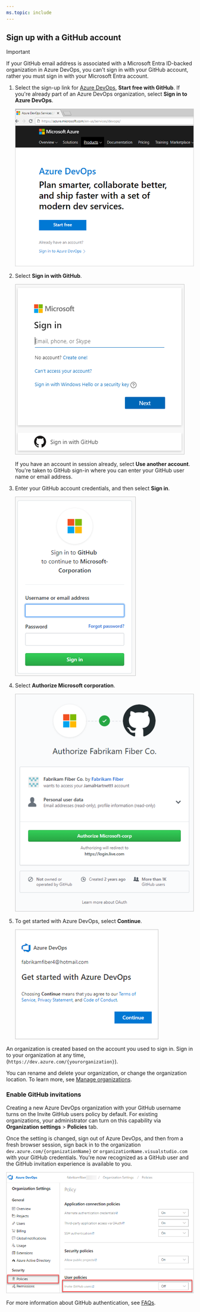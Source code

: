 ```yaml
---
ms.topic: include
---
```


## Sign up with a GitHub account

> [!IMPORTANT]
> If your GitHub email address is associated with a Microsoft Entra ID-backed organization in Azure DevOps, you can't sign in with your GitHub account, rather you must sign in with your Microsoft Entra account.

1. Select the sign-up link for [Azure DevOps](https://azure.microsoft.com/services/devops/), **Start free with GitHub**. If you're already part of an Azure DevOps organization, select **Sign in to Azure DevOps**.

   ![Sign up for Azure DevOps](../media/azure-devops-start-free.png)

2. Select **Sign in with GitHub**.

   ![Select Sign in with GitHub](../media/sign-in-github.png)  

   If you have an account in session already, select **Use another account**. You're taken to GitHub sign-in where you can enter your GitHub user name or email address.

3. Enter your GitHub account credentials, and then select **Sign in**.

   ![Enter GitHub credentials](../media/enter-github-credentials.png)

4. Select **Authorize Microsoft corporation**.

   ![Authorize Microsoft](../media/authorize-Microsoft-corp.png)

5. To get started with Azure DevOps, select **Continue**.

   ![Choose Continue to sign up for Azure DevOps](../media/sign-up-azure-devops.png)

An organization is created based on the account you used to sign in. Sign in to your organization at any time, (`https://dev.azure.com/{yourorganization}`).

You can rename and delete your organization, or change the organization location. To learn more, see [Manage organizations](../organizations/accounts/organization-management.md).

### Enable GitHub invitations

Creating a new Azure DevOps organization with your GitHub username turns on the Invite GitHub users policy by default. For existing organizations, your administrator can turn on this capability via **Organization settings** > **Policies** tab. 

Once the setting is changed, sign out of Azure DevOps, and then from a fresh browser session, sign back in to the organization `dev.azure.com/{organizationName}` or `organizationName.visualstudio.com` with your GitHub credentials. You're now recognized as a GitHub user and the GitHub invitation experience is available to you.

![Invite GitHub users policy ](../media/invite-github-users-policy.png)

For more information about GitHub authentication, see [FAQs](../organizations/security/faq-github-authentication.yml).
